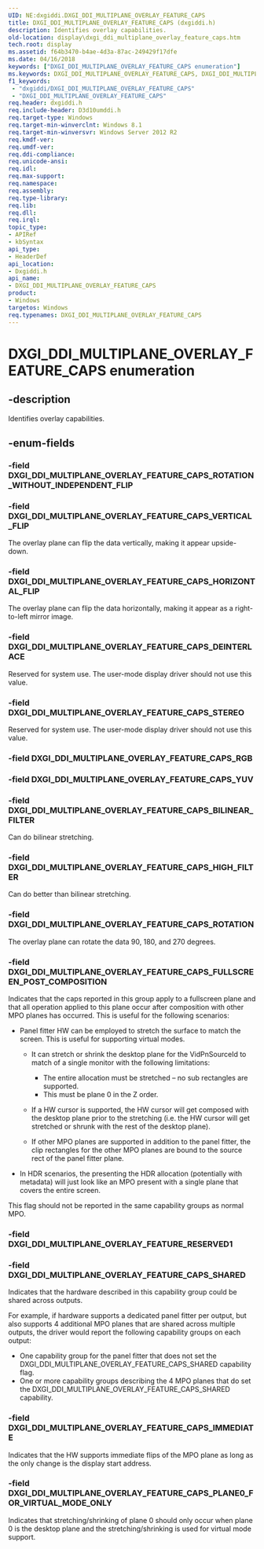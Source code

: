```yaml
---
UID: NE:dxgiddi.DXGI_DDI_MULTIPLANE_OVERLAY_FEATURE_CAPS
title: DXGI_DDI_MULTIPLANE_OVERLAY_FEATURE_CAPS (dxgiddi.h)
description: Identifies overlay capabilities.
old-location: display\dxgi_ddi_multiplane_overlay_feature_caps.htm
tech.root: display
ms.assetid: f64b3470-b4ae-4d3a-87ac-249429f17dfe
ms.date: 04/16/2018
keywords: ["DXGI_DDI_MULTIPLANE_OVERLAY_FEATURE_CAPS enumeration"]
ms.keywords: DXGI_DDI_MULTIPLANE_OVERLAY_FEATURE_CAPS, DXGI_DDI_MULTIPLANE_OVERLAY_FEATURE_CAPS enumeration [Display Devices], DXGI_DDI_MULTIPLANE_OVERLAY_FEATURE_CAPS_DEINTERLACE, DXGI_DDI_MULTIPLANE_OVERLAY_FEATURE_CAPS_HORIZONTAL_FLIP, DXGI_DDI_MULTIPLANE_OVERLAY_FEATURE_CAPS_ROTATION, DXGI_DDI_MULTIPLANE_OVERLAY_FEATURE_CAPS_STEREO, DXGI_DDI_MULTIPLANE_OVERLAY_FEATURE_CAPS_VERTICAL_FLIP, display.dxgi_ddi_multiplane_overlay_feature_caps, dxgiddi/DXGI_DDI_MULTIPLANE_OVERLAY_FEATURE_CAPS, dxgiddi/DXGI_DDI_MULTIPLANE_OVERLAY_FEATURE_CAPS_DEINTERLACE, dxgiddi/DXGI_DDI_MULTIPLANE_OVERLAY_FEATURE_CAPS_HORIZONTAL_FLIP, dxgiddi/DXGI_DDI_MULTIPLANE_OVERLAY_FEATURE_CAPS_ROTATION, dxgiddi/DXGI_DDI_MULTIPLANE_OVERLAY_FEATURE_CAPS_STEREO, dxgiddi/DXGI_DDI_MULTIPLANE_OVERLAY_FEATURE_CAPS_VERTICAL_FLIP
f1_keywords:
 - "dxgiddi/DXGI_DDI_MULTIPLANE_OVERLAY_FEATURE_CAPS"
 - "DXGI_DDI_MULTIPLANE_OVERLAY_FEATURE_CAPS"
req.header: dxgiddi.h
req.include-header: D3d10umddi.h
req.target-type: Windows
req.target-min-winverclnt: Windows 8.1
req.target-min-winversvr: Windows Server 2012 R2
req.kmdf-ver:
req.umdf-ver:
req.ddi-compliance:
req.unicode-ansi:
req.idl:
req.max-support:
req.namespace:
req.assembly:
req.type-library:
req.lib:
req.dll:
req.irql:
topic_type:
- APIRef
- kbSyntax
api_type:
- HeaderDef
api_location:
- Dxgiddi.h
api_name:
- DXGI_DDI_MULTIPLANE_OVERLAY_FEATURE_CAPS
product:
- Windows
targetos: Windows
req.typenames: DXGI_DDI_MULTIPLANE_OVERLAY_FEATURE_CAPS
---
```


# DXGI_DDI_MULTIPLANE_OVERLAY_FEATURE_CAPS enumeration


## -description


Identifies overlay capabilities.


## -enum-fields




### -field DXGI_DDI_MULTIPLANE_OVERLAY_FEATURE_CAPS_ROTATION_WITHOUT_INDEPENDENT_FLIP


### -field DXGI_DDI_MULTIPLANE_OVERLAY_FEATURE_CAPS_VERTICAL_FLIP

The overlay plane can flip the data vertically, making it appear upside-down.


### -field DXGI_DDI_MULTIPLANE_OVERLAY_FEATURE_CAPS_HORIZONTAL_FLIP

The overlay plane can flip the data horizontally, making it appear as a right-to-left mirror image.


### -field DXGI_DDI_MULTIPLANE_OVERLAY_FEATURE_CAPS_DEINTERLACE

Reserved for system use. The user-mode display driver should not use this value.


### -field DXGI_DDI_MULTIPLANE_OVERLAY_FEATURE_CAPS_STEREO

Reserved for system use. The user-mode display driver should not use this value.


### -field DXGI_DDI_MULTIPLANE_OVERLAY_FEATURE_CAPS_RGB


### -field DXGI_DDI_MULTIPLANE_OVERLAY_FEATURE_CAPS_YUV


### -field DXGI_DDI_MULTIPLANE_OVERLAY_FEATURE_CAPS_BILINEAR_FILTER

Can do bilinear stretching.

### -field DXGI_DDI_MULTIPLANE_OVERLAY_FEATURE_CAPS_HIGH_FILTER

Can do better than bilinear stretching.

### -field DXGI_DDI_MULTIPLANE_OVERLAY_FEATURE_CAPS_ROTATION

The overlay plane can rotate the data 90, 180, and 270 degrees.


### -field DXGI_DDI_MULTIPLANE_OVERLAY_FEATURE_CAPS_FULLSCREEN_POST_COMPOSITION

Indicates that the caps reported in this group apply to a fullscreen plane and that all operation applied to this plane occur after composition with other MPO planes has occurred. This is useful for the following scenarios:

* Panel fitter HW can be employed to stretch the surface to match the screen. This is useful for supporting virtual modes.

    * It can stretch or shrink the desktop plane for the VidPnSourceId to match of a single monitor with the following limitations:

        * The entire allocation must be stretched – no sub rectangles are supported.
        * This must be plane 0 in the Z order.

    * If a HW cursor is supported, the HW cursor will get composed with the desktop plane prior to the stretching (i.e. the HW cursor will get stretched or shrunk with the rest of the desktop plane).
    * If other MPO planes are supported in addition to the panel fitter, the clip rectangles for the other MPO planes are bound to the source rect of the panel fitter plane.

* In HDR scenarios, the presenting the HDR allocation (potentially with metadata) will just look like an MPO present with a single plane that covers the entire screen.

This flag should not be reported in the same capability groups as normal MPO.

### -field DXGI_DDI_MULTIPLANE_OVERLAY_FEATURE_RESERVED1


### -field DXGI_DDI_MULTIPLANE_OVERLAY_FEATURE_CAPS_SHARED

Indicates that the hardware described in this capability group could be shared across outputs.

For example, if hardware supports a dedicated panel fitter per output, but also supports 4 additional MPO planes that are shared across multiple outputs, the driver would report the following capability groups on each output:

* One capability group for the panel fitter that does not set the DXGI_DDI_MULTIPLANE_OVERLAY_FEATURE_CAPS_SHARED capability flag.
* One or more capability groups describing the 4 MPO planes that do set the DXGI_DDI_MULTIPLANE_OVERLAY_FEATURE_CAPS_SHARED capability.


### -field DXGI_DDI_MULTIPLANE_OVERLAY_FEATURE_CAPS_IMMEDIATE

Indicates that the HW supports immediate flips of the MPO plane as long as the only change is the display start address.

### -field DXGI_DDI_MULTIPLANE_OVERLAY_FEATURE_CAPS_PLANE0_FOR_VIRTUAL_MODE_ONLY

Indicates that stretching/shrinking of plane 0 should only occur when plane 0 is the desktop plane and the stretching/shrinking is used for virtual mode support.


